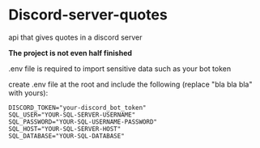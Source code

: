 # Discord-server-quotes
api that gives quotes in a discord server

**The project is not even half finished**


.env file is required to import sensitive data such as your bot token

create .env file at the root and include the following (replace "bla bla bla" with yours):
```
DISCORD_TOKEN="your-discord_bot_token"
SQL_USER="YOUR-SQL-SERVER-USERNAME"
SQL_PASSWORD="YOUR-SQL-USERNAME-PASSWORD"
SQL_HOST="YOUR-SQL-SERVER-HOST"
SQL_DATABASE="YOUR-SQL-DATABASE"
```
